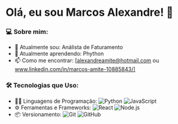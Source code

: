 # Olá, eu sou Marcos Alexandre! 👋

### 💻 Sobre mim:
- 🔭 Atualmente sou: Análista de Faturamento
- 🌱 Atualmente aprendendo: Phython
-  📫 Como me encontrar: [alexandreamite@hotmail.com ou www.linkedin.com/in/marcos-amite-10885843/]


### 🛠️ Tecnologias que Uso:
- 🧑‍💻 Linguagens de Programação: ![Python](https://img.shields.io/badge/-Python-3776AB?logo=python&logoColor=white) ![JavaScript](https://img.shields.io/badge/-JavaScript-F7DF1E?logo=javascript&logoColor=black)
- ⚙️ Ferramentas e Frameworks: ![React](https://img.shields.io/badge/-React-61DAFB?logo=react&logoColor=white) ![Node.js](https://img.shields.io/badge/-Node.js-339933?logo=node.js&logoColor=white)
- 📦 Versionamento: ![Git](https://img.shields.io/badge/-Git-F05032?logo=git&logoColor=white) ![GitHub](https://img.shields.io/badge/-GitHub-181717?logo=github&logoColor=white)






